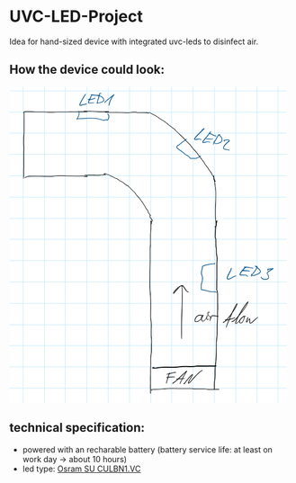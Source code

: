 # UVC-LED-Project
Idea for hand-sized device with integrated uvc-leds to disinfect air. 
## How the device could look:
![drawing](drawing.png)
## technical specification:
- powered with an recharable battery (battery service life: at least on work day -> about 10 hours)
- led type: [Osram SU CULBN1.VC](https://www.osram.de/ecat/OSLON%C2%AE%20UV%203636%20SU%20CULBN1.VC/de/de/class_pim_web_catalog_103489/prd_pim_device_16130605/)
